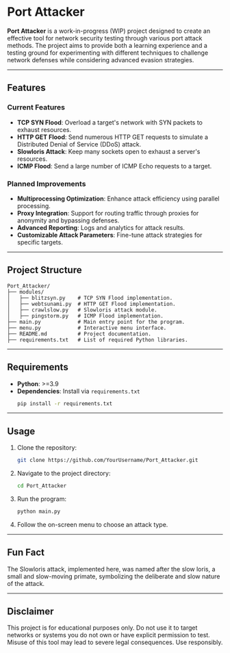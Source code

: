 
# Port Attacker

**Port Attacker** is a work-in-progress (WIP) project designed to create an effective tool for network security testing through various port attack methods. The project aims to provide both a learning experience and a testing ground for experimenting with different techniques to challenge network defenses while considering advanced evasion strategies.

---

## Features

### Current Features
- **TCP SYN Flood**: Overload a target's network with SYN packets to exhaust resources.
- **HTTP GET Flood**: Send numerous HTTP GET requests to simulate a Distributed Denial of Service (DDoS) attack.
- **Slowloris Attack**: Keep many sockets open to exhaust a server's resources.
- **ICMP Flood**: Send a large number of ICMP Echo requests to a target.

### Planned Improvements
- **Multiprocessing Optimization**: Enhance attack efficiency using parallel processing.
- **Proxy Integration**: Support for routing traffic through proxies for anonymity and bypassing defenses.
- **Advanced Reporting**: Logs and analytics for attack results.
- **Customizable Attack Parameters**: Fine-tune attack strategies for specific targets.

---

## Project Structure

```
Port_Attacker/
├── modules/
│   ├── blitzsyn.py    # TCP SYN Flood implementation.
│   ├── webtsunami.py  # HTTP GET Flood implementation.
│   ├── crawlslow.py   # Slowloris attack module.
│   ├── pingstorm.py   # ICMP Flood implementation.
├── main.py            # Main entry point for the program.
├── menu.py            # Interactive menu interface.
├── README.md          # Project documentation.
├── requirements.txt   # List of required Python libraries.
```

---

## Requirements

- **Python**: >=3.9
- **Dependencies**: Install via `requirements.txt`
  ```bash
  pip install -r requirements.txt
  ```

---

## Usage

1. Clone the repository:
   ```bash
   git clone https://github.com/YourUsername/Port_Attacker.git
   ```

2. Navigate to the project directory:
   ```bash
   cd Port_Attacker
   ```

3. Run the program:
   ```bash
   python main.py
   ```

4. Follow the on-screen menu to choose an attack type.

---

## Fun Fact
The Slowloris attack, implemented here, was named after the slow loris, a small and slow-moving primate, symbolizing the deliberate and slow nature of the attack.

---

## Disclaimer

This project is for educational purposes only. Do not use it to target networks or systems you do not own or have explicit permission to test. Misuse of this tool may lead to severe legal consequences. Use responsibly.